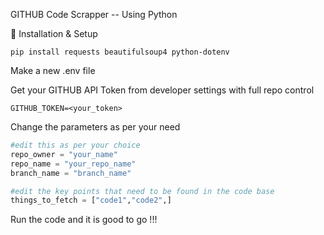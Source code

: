 GITHUB Code Scrapper -- Using Python


📂 Installation & Setup

```pip install requests beautifulsoup4 python-dotenv```

Make a new .env file 

Get your GITHUB API Token from developer settings with full repo control

```GITHUB_TOKEN=<your_token>```

Change the parameters as per your need 

```python
#edit this as per your choice
repo_owner = "your_name"
repo_name = "your_repo_name"
branch_name = "branch_name"

#edit the key points that need to be found in the code base
things_to_fetch = ["code1","code2",]
```

Run the code and it is good to go !!!
